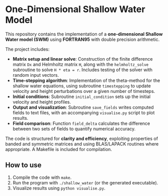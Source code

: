 # One-Dimensional Shallow Water Model

This repository contains the implementation of a **one-dimensional Shallow Water model (SWM)** using **FORTRAN95** with double precision arithmetic.  

The project includes:  

* **Matrix setup and linear solve**: Construction of the finite difference matrix `Dx` and Helmholtz matrix `H`, along with the `helmholtz_solve` subroutine to solve `H * eta = r`. Includes testing of the solver with random input vectors.  
* **Time-stepping algorithm**: Implementation of the theta-method for the shallow water equations, using subroutine `timestepping` to update velocity and height perturbations over a given number of timesteps.  
* **Initial conditions**: Subroutine `initial_condition` sets up the initial velocity and height profiles.  
* **Output and visualization**: Subroutine `save_fields` writes computed fields to text files, with an accompanying `visualise.py` script to plot results.  
* **Field comparison**: Function `field_delta` calculates the difference between two sets of fields to quantify numerical accuracy.  

The code is structured for **clarity and efficiency**, exploiting properties of banded and symmetric matrices and using BLAS/LAPACK routines where appropriate. A Makefile is included for compilation.  

## How to use

1. Compile the code with `make`.  
2. Run the program with `./shallow_water` (or the generated executable).  
3. Visualize results using `python visualise.py`.  

